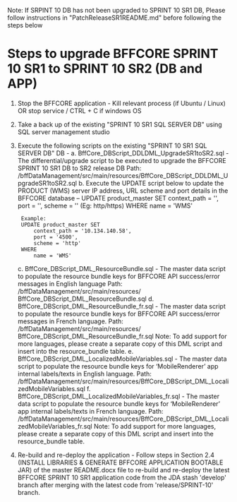 Note: If SRPINT 10 DB has not been upgraded to SPRINT 10 SR1 DB, Please follow instructions in "PatchReleaseSR1README.md" before following the steps below

Steps to upgrade BFFCORE SPRINT 10 SR1 to SPRINT 10 SR2 (DB and APP)
====================================================================
1. Stop the BFFCORE application - Kill relevant process (if Ubuntu / Linux) OR stop service / CTRL + C if windows OS
2. Take a back up of the existing "SPRINT 10 SR1 SQL SERVER DB" using SQL server management studio
3. Execute the following scripts on the existing "SPRINT 10 SR1 SQL SERVER DB" DB -
	a. BffCore_DBScript_DDLDML_UpgradeSR1toSR2.sql - The differential/upgrade script to be executed to upgrade the BFFCORE SPRINT 10 SR1 DB to SR2 release DB
	Path: <PROJECT ROOT>/bffDataManagement/src/main/resources/BffCore_DBScript_DDLDML_UpgradeSR1toSR2.sql
	b.	Execute the UPDATE script below to update the PRODUCT (WMS) server IP address, URL scheme and port details in the BFFCORE database –
		UPDATE product_master SET 
			context_path = '<WMS server IP address>',
			port = '<WMS Server port>',
			scheme = '<WMS Server URL scheme>' (Eg: http/https)
		WHERE
			name = 'WMS'
			
		Example:
		UPDATE product_master SET 
			context_path = '10.134.140.58',
			port = '4500',
			scheme = 'http'
		WHERE
			name = 'WMS'
			
	c.	BffCore_DBScript_DML_ResourceBundle.sql - The master data script to populate the resource bundle keys for BFFCORE API success/error messages in English language
	Path: <PROJECT ROOT>/bffDataManagement/src/main/resources/ BffCore_DBScript_DML_ResourceBundle.sql
	d.	BffCore_DBScript_DML_ResourceBundle_fr.sql - The master data script to populate the resource bundle keys for BFFCORE API success/error messages in French language.
	Path: <PROJECT ROOT>/bffDataManagement/src/main/resources/ BffCore_DBScript_DML_ResourceBundle_fr.sql
	Note: To add support for more languages, please create a separate copy of this DML script and insert into the resource_bundle table.
	e. BffCore_DBScript_DML_LocalizedMobileVariables.sql - The master data script to populate the resource bundle keys for ‘MobileRenderer’ app internal labels/texts in English language.
	Path: <PROJECT ROOT>/bffDataManagement/src/main/resources/BffCore_DBScript_DML_LocalizedMobileVariables.sql
	f. BffCore_DBScript_DML_LocalizedMobileVariables_fr.sql - The master data script to populate the resource bundle keys for ‘MobileRenderer’ app internal labels/texts in French language.
	Path: <PROJECT ROOT>/bffDataManagement/src/main/resources/BffCore_DBScript_DML_LocalizedMobileVariables_fr.sql
	Note: To add support for more languages, please create a separate copy of this DML script and insert into the resource_bundle table.

4. Re-build and re-deploy the application - Follow steps in Section 2.4 (INSTALL LIBRARIES & GENERATE BFFCORE APPLICATION BOOTABLE JAR) of the master README.docx file to re-build and re-deploy the latest BFFCORE SPRINT 10 SR1 application code from the JDA stash 'develop' branch after merging with the latest code from 'release/SPRINT-10' branch.